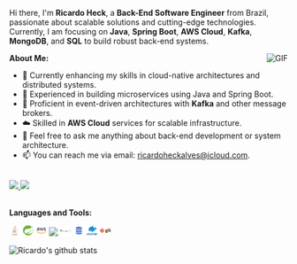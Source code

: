 
Hi there, I'm **Ricardo Heck**, a **Back-End Software Engineer** from Brazil, passionate about scalable solutions and cutting-edge technologies. Currently, I am focusing on **Java**, **Spring Boot**, **AWS Cloud**, **Kafka**, **MongoDB**, and **SQL** to build robust back-end systems.

<img align="right" alt="GIF" src="https://i.pinimg.com/originals/e4/26/70/e426702edf874b181aced1e2fa5c6cde.gif" />

**About Me:**

- 🌱 Currently enhancing my skills in cloud-native architectures and distributed systems.
- 💼 Experienced in building microservices using Java and Spring Boot.
- 🔧 Proficient in event-driven architectures with **Kafka** and other message brokers.
- ☁️ Skilled in **AWS Cloud** services for scalable infrastructure.
- 💬 Feel free to ask me anything about back-end development or system architecture.
- 📫 You can reach me via email: ricardoheckalves@icloud.com.
<br />

  <a href="https://www.linkedin.com/in/ricardoheckalves/">
    <img align="left alt="Ricardo's LinkedIn" src="https://img.shields.io/badge/LinkedIn-0077B5?style=for-the-badge&logo=linkedin&logoColor=white" />
  </a>
  <a href="https://www.instagram.com/ricardoheckbass/">
    <img align="left alt="Ricardo's Instagram" src="https://img.shields.io/badge/Instagram-E4405F?style=for-the-badge&logo=instagram&logoColor=white" />
  </a>

<br />
<br />

**Languages and Tools:**  

<code><img height="20" src="https://raw.githubusercontent.com/github/explore/80688e429a7d4ef2fca1e82350fe8e3517d3494d/topics/java/java.png"></code>
<code><img height="20" src="https://raw.githubusercontent.com/github/explore/80688e429a7d4ef2fca1e82350fe8e3517d3494d/topics/spring/spring.png"></code>
<code><img height="20" src="https://raw.githubusercontent.com/github/explore/80688e429a7d4ef2fca1e82350fe8e3517d3494d/topics/aws/aws.png"></code>
<code><img height="20" src="https://user-images.githubusercontent.com/25181517/192107004-2d2fff80-d207-4916-8a3e-130fee5ee495.png"></code>
<code><img height="20" src="https://raw.githubusercontent.com/github/explore/80688e429a7d4ef2fca1e82350fe8e3517d3494d/topics/mongodb/mongodb.png"></code>
<code><img height="20" src="https://raw.githubusercontent.com/github/explore/80688e429a7d4ef2fca1e82350fe8e3517d3494d/topics/sql/sql.png"></code>
<code><img height="20" src="https://raw.githubusercontent.com/github/explore/80688e429a7d4ef2fca1e82350fe8e3517d3494d/topics/docker/docker.png"></code>
<code><img height="20" src="https://raw.githubusercontent.com/github/explore/80688e429a7d4ef2fca1e82350fe8e3517d3494d/topics/git/git.png"></code>

![Ricardo's github stats](https://github-readme-stats.vercel.app/api?username=rheckalves&show_icons=true&hide_border=true)
